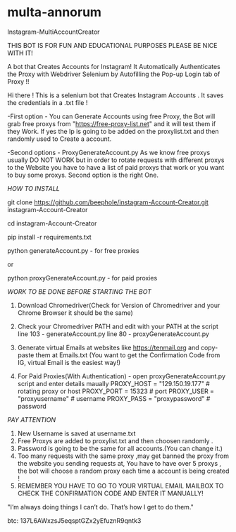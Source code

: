 # multa-annorum
Instagram-MultiAccountCreator


THIS BOT IS FOR FUN AND EDUCATIONAL PURPOSES PLEASE BE NICE WITH IT!

A bot that Creates Accounts for Instagram!
It Automatically Authenticates the Proxy with Webdriver Selenium by Autofilling the Pop-up Login tab of Proxy !!

Hi there ! This is a selenium bot that Creates Instagram Accounts . It saves the credentials in a .txt file !

-First option - You can Generate Accounts using free Proxy, the Bot will grab free proxys from "https://free-proxy-list.net" and it will
test them if they Work. If yes the Ip is going to be added on the proxylist.txt and then randomly used to Create a account.

-Second options - ProxyGenerateAccount.py
As we know free proxys usually DO NOT WORK but in order to rotate requests with different proxys to the Website you have to
have a list of paid proxys that work or you want to buy some proxys. Second option is the right One.



*HOW TO INSTALL*

git clone https://github.com/beephole/instagram-Account-Creator.git
instagram-Account-Creator

cd  instagram-Account-Creator

pip install -r requirements.txt

python generateAccount.py - for free proxies

or

python proxyGenerateAccount.py - for paid proxies




*WORK TO BE DONE BEFORE STARTING THE BOT*

1. Download Chromedriver(Check for Version of Chromedriver and your Chrome Browser it should be the same)

2. Check your Chromedriver PATH and edit with your PATH at the script
   line 103 - generateAccount.py
   line 80 - proxyGenerateAccount.py

3. Generate virtual Emails at websites like https://tenmail.org and copy-paste them at Emails.txt
   (You want to get the Confirmation Code from IG, virtual Email is the easiest way!)

4. For Paid Proxies(With Authentication) - open proxyGenerateAccount.py script and enter details maually
   PROXY_HOST = "129.150.19.177" # rotating proxy or host
   PROXY_PORT = 15323 # port
   PROXY_USER = "proxyusername" # username
   PROXY_PASS = "proxypassword" # password
   
   
   

*PAY ATTENTION*

1. New Username is saved at username.txt
2. Free Proxys are added to proxylist.txt and then choosen randomly .
3. Password is going to be the same for all accounts.(You can change it.)
4. Too many requests with the same proxy ,may get banned the proxy from the website you sending requests at,
   You have to have over 5 proxys , the bot will choose a random proxy each time a account is being created !
5. REMEMBER YOU HAVE TO GO TO YOUR VIRTUAL EMAIL MAILBOX TO CHECK THE CONFIRMATION CODE AND ENTER IT MANUALLY!

"I’m always doing things I can’t do. That’s how I get to do them."

btc: 137L6AWxzsJ5eqsptGZx2yEfuznR9qntk3
